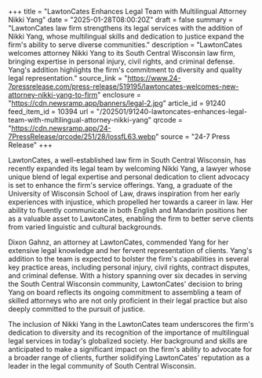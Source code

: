 +++
title = "LawtonCates Enhances Legal Team with Multilingual Attorney Nikki Yang"
date = "2025-01-28T08:00:20Z"
draft = false
summary = "LawtonCates law firm strengthens its legal services with the addition of Nikki Yang, whose multilingual skills and dedication to justice expand the firm's ability to serve diverse communities."
description = "LawtonCates welcomes attorney Nikki Yang to its South Central Wisconsin law firm, bringing expertise in personal injury, civil rights, and criminal defense. Yang's addition highlights the firm's commitment to diversity and quality legal representation."
source_link = "https://www.24-7pressrelease.com/press-release/519195/lawtoncates-welcomes-new-attorney-nikki-yang-to-firm"
enclosure = "https://cdn.newsramp.app/banners/legal-2.jpg"
article_id = 91240
feed_item_id = 10394
url = "/202501/91240-lawtoncates-enhances-legal-team-with-multilingual-attorney-nikki-yang"
qrcode = "https://cdn.newsramp.app/24-7PressRelease/qrcode/251/28/lossfL63.webp"
source = "24-7 Press Release"
+++

<p>LawtonCates, a well-established law firm in South Central Wisconsin, has recently expanded its legal team by welcoming Nikki Yang, a lawyer whose unique blend of legal expertise and personal dedication to client advocacy is set to enhance the firm's service offerings. Yang, a graduate of the University of Wisconsin School of Law, draws inspiration from her early experiences with injustice, which propelled her towards a career in law. Her ability to fluently communicate in both English and Mandarin positions her as a valuable asset to LawtonCates, enabling the firm to better serve clients from varied linguistic and cultural backgrounds.</p><p>Dixon Gahnz, an attorney at LawtonCates, commended Yang for her extensive legal knowledge and her fervent representation of clients. Yang's addition to the team is expected to bolster the firm's capabilities in several key practice areas, including personal injury, civil rights, contract disputes, and criminal defense. With a history spanning over six decades in serving the South Central Wisconsin community, LawtonCates' decision to bring Yang on board reflects its ongoing commitment to assembling a team of skilled attorneys who are not only proficient in their legal practice but also deeply committed to the pursuit of justice.</p><p>The inclusion of Nikki Yang in the LawtonCates team underscores the firm's dedication to diversity and its recognition of the importance of multilingual legal services in today's globalized society. Her background and skills are anticipated to make a significant impact on the firm's ability to advocate for a broader range of clients, further solidifying LawtonCates' reputation as a leader in the legal community of South Central Wisconsin.</p>